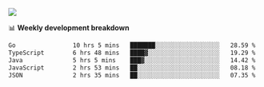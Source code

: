 ![](https://github-readme-stats-v2-three.vercel.app/api/top-langs/?username=akshayxml&theme=dark&hide_border=true&include_all_commits=true&count_private=true&layout=compact&size_weight=0.5&count_weight=0.5&hide=Jupyter%20Notebook%2Cobjective-c%2Cmakefile%2Cc%2Chtml%2Ccss%2Cscss&langs_count=6&exclude_repo=github-readme-stats-v2)

📊 **Weekly development breakdown**
<!--START_SECTION:waka-->

```txt
Go                10 hrs 5 mins   ███████░░░░░░░░░░░░░░░░░░   28.59 %
TypeScript        6 hrs 48 mins   ████▓░░░░░░░░░░░░░░░░░░░░   19.29 %
Java              5 hrs 5 mins    ███▓░░░░░░░░░░░░░░░░░░░░░   14.42 %
JavaScript        2 hrs 53 mins   ██░░░░░░░░░░░░░░░░░░░░░░░   08.18 %
JSON              2 hrs 35 mins   ██░░░░░░░░░░░░░░░░░░░░░░░   07.35 %
```

<!--END_SECTION:waka-->

